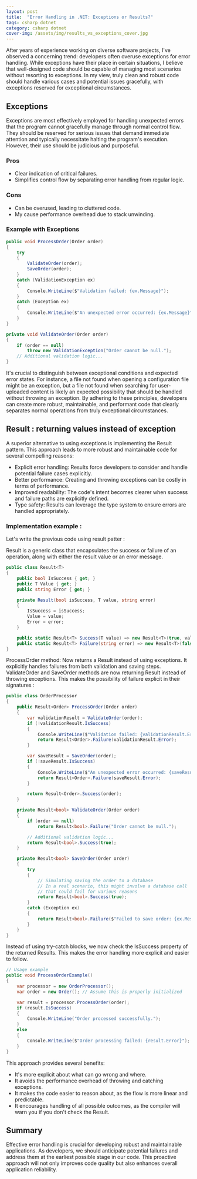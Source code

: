 ```yaml
---
layout: post
title:  "Error Handling in .NET: Exceptions or Results?"
tags: csharp dotnet
category: csharp dotnet
cover-img: /assets/img/results_vs_exceptions_cover.jpg
---
```


After years of experience working on diverse software projects, I've observed a concerning trend: developers often overuse exceptions for error handling. While exceptions have their place in certain situations, I believe that well-designed code should be capable of managing most scenarios without resorting to exceptions. In my view, truly clean and robust code should handle various cases and potential issues gracefully, with exceptions reserved for exceptional circumstances.

## Exceptions

Exceptions are most effectively employed for handling unexpected errors that the program cannot gracefully manage through normal control flow. They should be reserved for serious issues that demand immediate attention and typically necessitate halting the program's execution. However, their use should be judicious and purposeful.

### Pros
- Clear indication of critical failures.
- Simplifies control flow by separating error handling from regular logic.

### Cons
- Can be overused, leading to cluttered code.
- My cause performance overhead due to stack unwinding.

### Example with Exceptions

```csharp
public void ProcessOrder(Order order)
{
    try
    {
        ValidateOrder(order);
        SaveOrder(order);
    }
    catch (ValidationException ex)
    {
        Console.WriteLine($"Validation failed: {ex.Message}");
    }
    catch (Exception ex)
    {
        Console.WriteLine($"An unexpected error occurred: {ex.Message}");
    }
}

private void ValidateOrder(Order order)
{
    if (order == null)
        throw new ValidationException("Order cannot be null.");
    // Additional validation logic...
}
```

It's crucial to distinguish between exceptional conditions and expected error states. For instance, a file not found when opening a configuration file might be an exception, but a file not found when searching for user-uploaded content is likely an expected possibility that should be handled without throwing an exception.
By adhering to these principles, developers can create more robust, maintainable, and performant code that clearly separates normal operations from truly exceptional circumstances.

## Result : returning values instead of exception

A superior alternative to using exceptions is implementing the Result pattern. This approach leads to more robust and maintainable code for several compelling reasons:
- Explicit error handling: Results force developers to consider and handle potential failure cases explicitly.
- Better performance: Creating and throwing exceptions can be costly in terms of performance.
- Improved readability: The code's intent becomes clearer when success and failure paths are explicitly defined.
- Type safety: Results can leverage the type system to ensure errors are handled appropriately.

### Implementation example : 
Let's write the previous code using result patter : 

Result is a generic class that encapsulates the success or failure of an operation, along with either the result value or an error message.
```csharp
public class Result<T>
{
    public bool IsSuccess { get; }
    public T Value { get; }
    public string Error { get; }

    private Result(bool isSuccess, T value, string error)
    {
        IsSuccess = isSuccess;
        Value = value;
        Error = error;
    }

    public static Result<T> Success(T value) => new Result<T>(true, value, null);
    public static Result<T> Failure(string error) => new Result<T>(false, default, error);
}
```

ProcessOrder method: Now returns a Result<Order> instead of using exceptions. It explicitly handles failures from both validation and saving steps.
ValidateOrder and SaveOrder methods are now returning Result<bool> instead of throwing exceptions. This makes the possibility of failure explicit in their signatures :

```csharp
public class OrderProcessor
{
    public Result<Order> ProcessOrder(Order order)
    {
        var validationResult = ValidateOrder(order);
        if (!validationResult.IsSuccess)
        {
            Console.WriteLine($"Validation failed: {validationResult.Error}");
            return Result<Order>.Failure(validationResult.Error);
        }

        var saveResult = SaveOrder(order);
        if (!saveResult.IsSuccess)
        {
            Console.WriteLine($"An unexpected error occurred: {saveResult.Error}");
            return Result<Order>.Failure(saveResult.Error);
        }

        return Result<Order>.Success(order);
    }

    private Result<bool> ValidateOrder(Order order)
    {
        if (order == null)
            return Result<bool>.Failure("Order cannot be null.");

        // Additional validation logic...
        return Result<bool>.Success(true);
    }

    private Result<bool> SaveOrder(Order order)
    {
        try
        {
            // Simulating saving the order to a database
            // In a real scenario, this might involve a database call
            // that could fail for various reasons
            return Result<bool>.Success(true);
        }
        catch (Exception ex)
        {
            return Result<bool>.Failure($"Failed to save order: {ex.Message}");
        }
    }
}

```

Instead of using try-catch blocks, we now check the IsSuccess property of the returned Results. This makes the error handling more explicit and easier to follow.

```csharp
// Usage example
public void ProcessOrderExample()
{
    var processor = new OrderProcessor();
    var order = new Order(); // Assume this is properly initialized

    var result = processor.ProcessOrder(order);
    if (result.IsSuccess)
    {
        Console.WriteLine("Order processed successfully.");
    }
    else
    {
        Console.WriteLine($"Order processing failed: {result.Error}");
    }
}
```

This approach provides several benefits:

- It's more explicit about what can go wrong and where.
- It avoids the performance overhead of throwing and catching exceptions.
- It makes the code easier to reason about, as the flow is more linear and predictable.
- It encourages handling of all possible outcomes, as the compiler will warn you if you don't check the Result.

## Summary 
Effective error handling is crucial for developing robust and maintainable applications. As developers, we should anticipate potential failures and address them at the earliest possible stage in our code. This proactive approach will not only improves code quality but also enhances overall application reliability.
